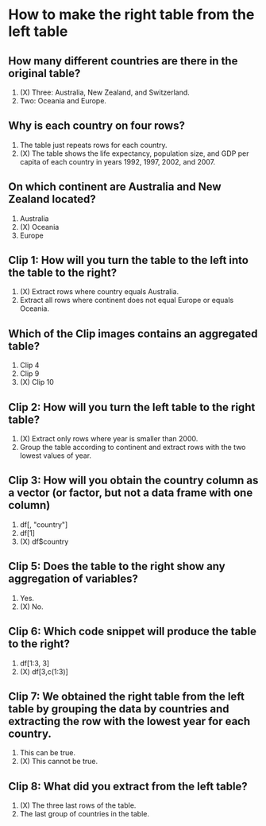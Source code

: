 # How to make the right table from the left table

## How many different **countries** are there in the original table?

1. (X) Three: Australia, New Zealand, and Switzerland.
2. Two: Oceania and Europe.


## Why is each country on four rows?

1. The table just repeats rows for each country. 
2. (X) The table shows the life expectancy, population size, and GDP per capita of each country in years 1992, 1997, 2002, and 2007.


## On which continent are Australia and New Zealand located?

1. Australia
2. (X) Oceania
3. Europe


##  Clip 1: How will you turn the table to the left into the table to the right?

1. (X) Extract rows where country equals Australia. 
2. Extract all rows where continent does not equal Europe or equals Oceania.  


## Which of the Clip images contains an aggregated table?

1. Clip 4
2. Clip 9
3. (X) Clip 10


##  Clip 2: How will you turn the left table to the right table? 

1.  (X) Extract only rows where year is smaller than 2000.
2.  Group the table according to continent and extract rows with the two lowest values of year. 


## Clip 3: How will you obtain the country column as a **vector** (or factor, but not a data frame with one column)

1. df[, "country"]
2. df[1]
3. (X) df$country 


## Clip 5: Does the table to the right show any aggregation of variables?

1. Yes.
2. (X) No. 


## Clip 6: Which code snippet will produce the table to the right? 

1. df[1:3, 3] 
2. (X) df[3,c(1:3)]


## Clip 7: We obtained the right table from the left table by grouping the data by countries and extracting the row with the lowest year for each country. 

1. This can be true. 
2. (X) This cannot be true. 


## Clip 8: What did you extract from the left table?

1. (X) The three last rows of the table.
2. The last group of countries in the table. 


